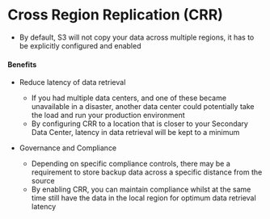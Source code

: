 # Cross Region Replication (CRR)

-  By default, S3 will not copy your data across multiple regions, it has to be explicitly configured and enabled

#### Benefits

- Reduce latency of data retrieval
	- If you had multiple data centers, and one of these became unavailable in a disaster, another data center could potentially take the load and run your production environment
	- By configuring CRR to a location that is closer to your Secondary Data Center, latency in data retrieval will be kept to a minimum

- Governance and Compliance
	- Depending on specific compliance controls, there may be a requirement to store backup data across a specific distance from the source
	- By enabling CRR, you can maintain compliance whilst at the same time still have the data in the local region for optimum data retrieval latency